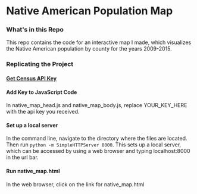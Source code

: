 # Native American Population Map

### What's in this Repo
This repo contains the code for an interactive map I made, which visualizes the Native American population by county for the years 2009-2015.

### Replicating the Project

#### [Get Census API Key](http://api.census.gov/data/key_signup.html)

#### Add Key to JavaScript Code
In native_map_head.js and native_map_body.js, replace YOUR_KEY_HERE with the api key you received.

#### Set up a local server
In the command line, navigate to the directory where the files are located.  Then run `python -m SimpleHTTPServer 8000`.  This sets up a local server, which can be accessed by using a web browser and typing localhost:8000 in the url bar.

#### Run native_map.html
In the web browser, click on the link for native_map.html
